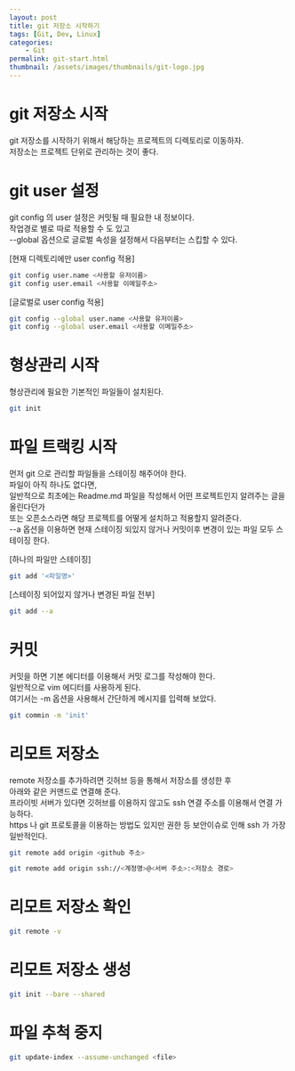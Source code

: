 ```yaml
---
layout: post
title: git 저장소 시작하기
tags: [Git, Dev, Linux]
categories:
    - Git
permalink: git-start.html
thumbnail: /assets/images/thumbnails/git-logo.jpg
---
```


# git 저장소 시작

git 저장소를 시작하기 위해서 해당하는 프로젝트의 디렉토리로 이동하자.  
저장소는 프로젝트 단위로 관리하는 것이 좋다.

# git user 설정

git config 의 user 설정은 커밋될 때 필요한 내 정보이다.  
작업경로 별로 따로 적용할 수 도 있고  
--global 옵션으로 글로벌 속성을 설정해서 다음부터는 스킵할 수 있다.

[현재 디렉토리에만 user config 적용]

```bash
git config user.name <사용할 유저이름>
git config user.email <사용할 이메일주소>
```

[글로벌로 user config 적용]

```bash
git config --global user.name <사용할 유저이름>
git config --global user.email <사용할 이메일주소>
```

# 형상관리 시작

형상관리에 필요한 기본적인 파일들이 설치된다.

```bash
git init
```

# 파일 트랙킹 시작

먼저 git 으로 관리할 파일들을 스테이징 해주어야 한다.  
파일이 아직 하나도 없다면,  
일반적으로 최초에는 Readme.md 파일을 작성해서 어떤 프로젝트인지 알려주는 글을 올린다던가  
또는 오픈소스라면 해당 프로젝트를 어떻게 설치하고 적용할지 알려준다.  
--a 옵션을 이용하면 현재 스테이징 되있지 않거나 커밋이후 변경이 있는 파일 모두 스테이징 한다.

[하나의 파일만 스테이징]

```bash
git add '<파일명>'
```

[스테이징 되어있지 않거나 변경된 파일 전부]

```bash
git add --a
```

# 커밋

커밋을 하면 기본 에디터를 이용해서 커밋 로그를 작성해야 한다.  
일반적으로 vim 에디터를 사용하게 된다.  
여기서는 -m 옵션을 사용해서 간단하게 메시지를 입력해 보았다.

```bash
git commin -m 'init'
```

# 리모트 저장소

remote 저장소를 추가하려면 깃허브 등을 통해서 저장소를 생성한 후  
아래와 같은 커맨드로 연결해 준다.  
프라이빗 서버가 있다면 깃허브를 이용하지 않고도 ssh 연결 주소를 이용해서 연결 가능하다.  
https 나 git 프로토콜을 이용하는 방법도 있지만 권한 등 보안이슈로 인해 ssh 가 가장 일반적인다.

```bash
git remote add origin <github 주소>
```

```bash
git remote add origin ssh://<계정명>@<서버 주소>:<저장소 경로>
```

# 리모트 저장소 확인

```bash
git remote -v
```

# 리모트 저장소 생성

```bash
git init --bare --shared
```

# 파일 추척 중지

```bash
git update-index --assume-unchanged <file>
```
